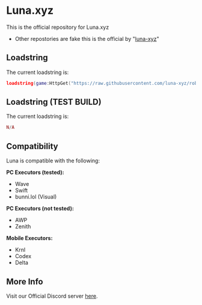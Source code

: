 # Luna.xyz
This is the official repository for Luna.xyz
- Other repostories are fake this is the official by "[luna-xyz](https://github.com/luna-xyz)"

## Loadstring
The current loadstring is:
```lua
loadstring(game:HttpGet("https://raw.githubusercontent.com/luna-xyz/roblox/refs/heads/main/main.lua"))()
```
## Loadstring (TEST BUILD)
The current loadstring is:
```lua
N/A
```
## Compatibility
Luna is compatible with the following:

**PC Executors (tested):**
* Wave
* Swift
* bunni.lol (Visual)

**PC Executors (not tested):**
* AWP
* Zenith

**Mobile Executors:**
* Krnl
* Codex
* Delta

## More Info
Visit our Official Discord server [here](https://discord.gg/).
